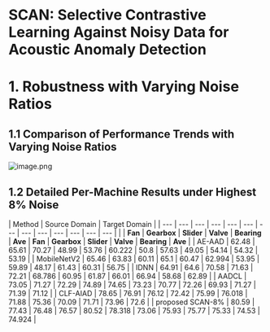 # SCAN: Selective Contrastive Learning Against Noisy Data for Acoustic Anomaly Detection


# 1. Robustness with Varying Noise Ratios

## 1.1 Comparison of Performance Trends with Varying Noise Ratios

![image.png](SCAN%20Selective%20Contrastive%20Learning%20Against%20Noisy%20%201d184d2106c9806da023e4824b3cc5b2/image.png)

## 1.2 Detailed Per-Machine Results under Highest 8% Noise

| Method | Source Domain  | Target Domain  |
| --- | --- | --- | --- | --- | --- | --- | --- | --- | --- | --- | --- | --- |
|  | **Fan** | **Gearbox** | **Slider** | **Valve** | **Bearing** | **Ave** | **Fan** | **Gearbox** | **Slider** | **Valve** | **Bearing** | **Ave** |
| AE-AAD | 62.48 | 65.61 | 70.27 | 48.99 | 53.76 | 60.222 | 50.8 | 57.63 | 49.05 | 54.14 | 54.32 | 53.19 |
| MobileNetV2 | 65.46 | 63.83 | 60.11 | 65.1 | 60.47 | 62.994 | 53.95 | 59.89 | 48.17 | 61.43 | 60.31 | 56.75 |
| IDNN | 64.91 | 64.6 | 70.58 | 71.63 | 72.21 | 68.786 | 60.95 | 61.87 | 66.01 | 66.94 | 58.68 | 62.89 |
| AADCL | 73.05 | 71.27 | 72.29 | 74.89 | 74.65 | 73.23 | 70.77 | 72.26 | 69.93 | 71.27 | 71.39 | 71.12 |
| CLF-AIAD | 78.65 | 76.91 | 76.12 | 72.42 | 75.99 | 76.018 | 71.88 | 75.36 | 70.09 | 71.71 | 73.96 | 72.6 |
| proposed SCAN-8% | 80.59 | 77.43 | 76.48 | 76.57 | 80.52 | 78.318 | 73.06 | 75.93 | 75.77 | 75.33 | 74.53 | 74.924 |
